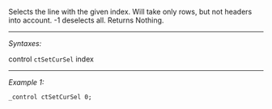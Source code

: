 Selects the line with the given index. Will take only rows, but not headers into account. -1 deselects all. Returns Nothing.


---
*Syntaxes:*

control `ctSetCurSel` index

---
*Example 1:*

```sqf
_control ctSetCurSel 0;
```